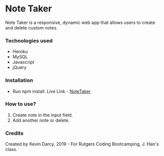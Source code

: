 # Note Taker

Note Taker is a responsive, dynamic web app that allows users to create and delete custom notes.

### Technologies used
* Heroku
* MySQL
* Javascript
* jQuery

### Installation
- Run npm install.
Live Link - [NoteTaker](https://k-darc.github.io/NoteTaker/)

### How to use?
1. Create note in the input field.
2. Add another note or delete.

### Credits
Created by Kevin Darcy, 2019 - For Rutgers Coding Bootcamping, J. Han's class.

